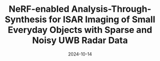 ---
title: "NeRF-enabled Analysis-Through-Synthesis for ISAR Imaging of Small Everyday Objects with Sparse and Noisy UWB Radar Data"
collection: publications
permalink: /publication/nerfats
excerpt: 
authors: <ins>Md Farhan Tasnim Oshim</ins>, Albert Reed, Suren Jayasuriya, Tauhidur Rahman
date: 2024-10-14
venue: '2024 IEEE/RSJ International Conference on Intelligent Robots and Systems (IROS)'
paperurl: 'https://arxiv.org/pdf/2410.10085'
image: '/images/nerfats.png'
---